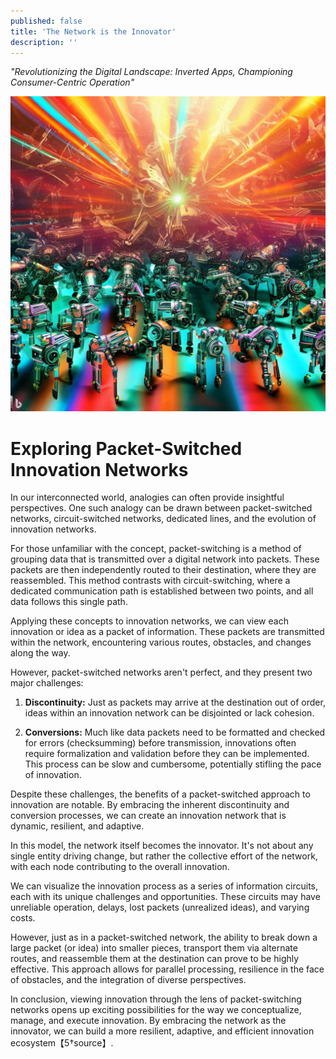 ```yaml
---
published: false
title: 'The Network is the Innovator'
description: ''
---
```


_"Revolutionizing the Digital Landscape: Inverted Apps, Championing Consumer-Centric Operation"_

![bing: an image of a application that has been inverted to serve its consumers rather than its controllers, in the form a swarm of robotic production lines with a colorful starburst as its backdrop](assets/2023-05-23-inverted-apps-dawn.jpeg)




# Exploring Packet-Switched Innovation Networks

In our interconnected world, analogies can often provide insightful perspectives. One such analogy can be drawn between packet-switched networks, circuit-switched networks, dedicated lines, and the evolution of innovation networks.

For those unfamiliar with the concept, packet-switching is a method of grouping data that is transmitted over a digital network into packets. These packets are then independently routed to their destination, where they are reassembled. This method contrasts with circuit-switching, where a dedicated communication path is established between two points, and all data follows this single path. 

Applying these concepts to innovation networks, we can view each innovation or idea as a packet of information. These packets are transmitted within the network, encountering various routes, obstacles, and changes along the way. 

However, packet-switched networks aren't perfect, and they present two major challenges:

1. **Discontinuity:** Just as packets may arrive at the destination out of order, ideas within an innovation network can be disjointed or lack cohesion. 

2. **Conversions:** Much like data packets need to be formatted and checked for errors (checksumming) before transmission, innovations often require formalization and validation before they can be implemented. This process can be slow and cumbersome, potentially stifling the pace of innovation.

Despite these challenges, the benefits of a packet-switched approach to innovation are notable. By embracing the inherent discontinuity and conversion processes, we can create an innovation network that is dynamic, resilient, and adaptive. 

In this model, the network itself becomes the innovator. It's not about any single entity driving change, but rather the collective effort of the network, with each node contributing to the overall innovation.

We can visualize the innovation process as a series of information circuits, each with its unique challenges and opportunities. These circuits may have unreliable operation, delays, lost packets (unrealized ideas), and varying costs. 

However, just as in a packet-switched network, the ability to break down a large packet (or idea) into smaller pieces, transport them via alternate routes, and reassemble them at the destination can prove to be highly effective. This approach allows for parallel processing, resilience in the face of obstacles, and the integration of diverse perspectives.

In conclusion, viewing innovation through the lens of packet-switching networks opens up exciting possibilities for the way we conceptualize, manage, and execute innovation. By embracing the network as the innovator, we can build a more resilient, adaptive, and efficient innovation ecosystem【5†source】.